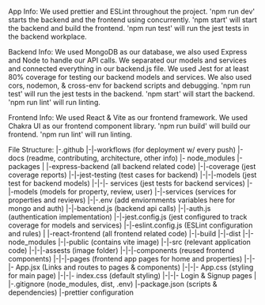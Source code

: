 App Info:
We used prettier and ESLint throughout the project. 'npm run dev' starts the backend and the frontend using concurrently. 'npm start' will start the backend and build the frontend. 'npm run test' will run the jest tests in the backend workplace.

Backend Info:
We used MongoDB as our database, we also used Express and Node to handle our API calls. We separated our models and services and connected everything in our backend.js file.
We used Jest for at least 80% coverage for testing our backend models and services.
We also used cors, nodemon, & cross-env for backend scripts and debugging.
'npm run test' will run the jest tests in the backend. 'npm start' will start the backend. 'npm run lint' will run linting.

Frontend Info:
We used React & Vite as our frontend framework. We used Chakra UI as our frontend component library. 'npm run build' will build our frontend. 'npm run lint' will run linting.


File Structure:
|-.github
|-|-workflows (for deployment w/ every push)
|-docs (readme, contributing, architecture, other info)
|- node_modules
|-packages
|
|-express-backend (all backend related code)
|-|-coverage (jest coverage reports)
|-|-jest-testing (test cases for backend)
|-|-|-models (jest test for backend models)
|-|-|- services (jest tests for backend services)
|-|-models (models for property, review, user)
|-|-services (services for properties and reviews)
|-|-.env (add enviornments variables here for mongo and auth)
|-|-backend.js (backend api calls)
|-|-auth.js (authentication implementation)
|-|-jest.config.js (jest configured to track coverage for models and services)
|-|-eslint.config.js (ESLint configuration and rules)
|
|-react-frontend (all frontend related code)
|-|-build 
|-|-dist
|-|-node_modules
|-|-public (contains vite image)
|-|-src (relevant application code)
|-|-|-assests (image folder)
|-|-|-components (reused frontend components)
|-|-|-pages (frontend app pages for home and properties)
|-|-|- App.jsx (Links and routes to pages & components)
|-|-|- App.css (styling for main page)
|-|-|- index.css (default styling)
|-|-|- Login & Signup pages
|
|-.gitignore (node_modules, dist, .env)
|-package.json (scripts & dependencies)
|-prettier configuration

